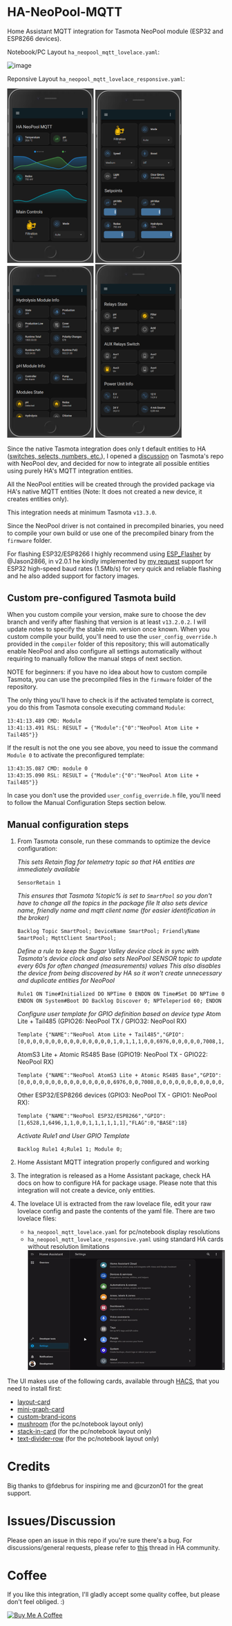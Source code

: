 # HA-NeoPool-MQTT
Home Assistant MQTT integration for Tasmota NeoPool module (ESP32 and ESP8266 devices).

Notebook/PC Layout `ha_neopool_mqtt_lovelace.yaml`:

![image](https://github.com/alexdelprete/HA-NeoPool-MQTT/assets/7027842/e20e21c4-02b5-4e24-8453-d991c2f03f52)

Reponsive Layout `ha_neopool_mqtt_lovelace_responsive.yaml`:

<img src="https://github.com/alexdelprete/HA-NeoPool-MQTT/blob/main/.media/responsive1.png" alt="Responsive1" width="200"/> <img src="https://github.com/alexdelprete/HA-NeoPool-MQTT/blob/main/.media/responsive2.png" alt="Responsive2" width="200"/> <img src="https://github.com/alexdelprete/HA-NeoPool-MQTT/blob/main/.media/responsive3.png" alt="Responsive3" width="200"/> <img src="https://github.com/alexdelprete/HA-NeoPool-MQTT/blob/main/.media/responsive4.png" alt="Responsive4" width="200"/>

Since the native Tasmota integration does only t default entities to HA ([switches, selects, numbers, etc.](https://tasmota.github.io/docs/Home-Assistant/#supported-ies)), I opened a [discussion](https://github.com/arendst/Tasmota/discussions/19811) on Tasmota's repo with NeoPool dev, and decided for now to integrate all possible entities using purely HA's MQTT integration entities.

All the NeoPool entities will be created through the provided package via HA's native MQTT entities (Note: It does not created a new device, it creates entities only).

This integration needs at minimum Tasmota `v13.3.0`.

Since the NeoPool driver is not contained in precompiled binaries, you need to compile your own build or use one of the precompiled binary from the `firmware` folder.

For flashing ESP32/ESP8266 I highly recommend using [ESP_Flasher](https://github.com/Jason2866/ESP_Flasher) by @Jason2866, in v2.0.1 he kindly implemented by [my request](https://github.com/Jason2866/ESP_Flasher/issues/29) support for ESP32 high-speed baud rates (1.5Mb/s) for very quick and reliable flashing and he also added support for factory images.

## Custom pre-configured Tasmota build

When you custom compile your version, make sure to choose the dev branch and verify after flashing that version is at least `v13.2.0.2`. I will update notes to specify the stable min. version once known. When you custom compile your build, you'll need to use the `user_config_override.h` provided in the `compiler` folder of this repository; this will automatically enable NeoPool and also configure all settings automatically without requiring to manually follow the manual steps of next section.

NOTE for beginners: if you have no idea about how to custom compile Tasmota, you can use the precompiled files in the `firmware` folder of the repository.

The only thing you'll have to check is if the activated template is correct, you do this from Tasmota console executing command `Module`:
```console
13:41:13.489 CMD: Module
13:41:13.491 RSL: RESULT = {"Module":{"0":"NeoPool Atom Lite + Tail485"}}
```

If the result is not the one you see above, you need to issue the command `Module 0` to activate the preconfigured template:
```console
13:43:35.087 CMD: module 0
13:43:35.090 RSL: RESULT = {"Module":{"0":"NeoPool Atom Lite + Tail485"}}
```

In case you don't use the provided `user_config_override.h` file, you'll need to follow the Manual Configuration Steps section below.


## Manual configuration steps

1. From Tasmota console, run these commands to optimize the device configuration:

    _This sets Retain flag for telemetry topic so that HA entities are immediately available_
    ```console
    SensorRetain 1
    ```
    _This ensures that Tasmota %topic% is set to `SmartPool` so you don't have to change all the topics in the package file_
    _It also sets device name, friendly name and mqtt client name (for easier identification in the broker)_
    ```console
    Backlog Topic SmartPool; DeviceName SmartPool; FriendlyName SmartPool; MqttClient SmartPool; 
    ```
    _Define a rule to keep the Sugar Valley device clock in sync with Tasmota's device clock and also sets NeoPool SENSOR topic to update every 60s for often changed (measurements) values_
    _This also disables the device from being discovered by HA so it won't create unnecessary and duplicate entities for NeoPool_
    ```console
    Rule1 ON Time#Initialized DO NPTime 0 ENDON ON Time#Set DO NPTime 0 ENDON ON System#Boot DO Backlog Discover 0; NPTeleperiod 60; ENDON
    ```
    _Configure user template for GPIO definition based on device type_
    Atom Lite + Tail485 (GPIO26: NeoPool TX / GPIO32: NeoPool RX)
    ```console
    Template {"NAME":"NeoPool Atom Lite + Tail485","GPIO":[0,0,0,0,0,0,0,0,0,0,0,0,0,0,0,1,0,1,1,1,0,0,6976,0,0,0,0,0,7008,1,0,0,0,0,0,0],"FLAG":0,"BASE":1}
    ```
    AtomS3 Lite + Atomic RS485 Base (GPIO19: NeoPool TX - GPIO22: NeoPool RX)
    ```console
    Template {"NAME":"NeoPool AtomS3 Lite + Atomic RS485 Base","GPIO":[0,0,0,0,0,0,0,0,0,0,0,0,0,0,0,6976,0,0,7008,0,0,0,0,0,0,0,0,0,0,0,0,0,0,0,0,0],"FLAG":0,"BASE":1}
    ```
    Other ESP32/ESP8266 devices (GPIO3: NeoPool TX - GPIO1: NeoPool RX):
    ```console
    Template {"NAME":"NeoPool ESP32/ESP8266","GPIO":[1,6528,1,6496,1,1,0,0,1,1,1,1,1,1],"FLAG":0,"BASE":18}
    ```
    _Activate Rule1 and User GPIO Template_
    ```console
    Backlog Rule1 4;Rule1 1; Module 0;
    ```
2. Home Assistant MQTT integration properly configured and working
3. The integration is released as a Home Assistant package, check HA docs on how to configure HA for package usage. Please note that this integration will not create a device, only entities.
4. The lovelace UI is extracted from the raw lovelace file, edit your raw lovelace config and paste the contents of the yaml file. There are two lovelace files:
    - `ha_neopool_mqtt_lovelace.yaml` for pc/notebook display resolutions
    - `ha_neopool_mqtt_lovelace_responsive.yaml` using standard HA cards without resolution limitations <img src="https://github.com/alexdelprete/HA-NeoPool-MQTT/blob/main/.media/install-lovelace.gif" alt="install lovelace" width="480"/>

The UI makes use of the following cards, available through [HACS](https://github.com/hacs), that you need to install first:

- [layout-card](https://github.com/thomasloven/lovelace-layout-card)
- [mini-graph-card](https://github.com/kalkih/mini-graph-card)
- [custom-brand-icons](https://github.com/elax46/custom-brand-icons)
- [mushroom](https://github.com/piitaya/lovelace-mushroom) (for the pc/notebook layout only)
- [stack-in-card](https://github.com/custom-cards/stack-in-card) (for the pc/notebook layout only)
- [text-divider-row](https://github.com/iantrich/text-divider-row) (for the pc/notebook layout only)

# Credits
Big thanks to @fdebrus for inspiring me and @curzon01 for the great support.

# Issues/Discussion
Please open an issue in this repo if you're sure there's a bug. For discussions/general requests, please refer to [this](https://community.home-assistant.io/t/ha-neopool-mqtt-integration-of-tasmota-neopool-for-sugar-valley-hayward-aquarite-bayrol-devices/632517?u=alexdelprete) thread in HA community.

# Coffee

If you like this integration, I'll gladly accept some quality coffee, but please don't feel obliged. :)

<a href="https://www.buymeacoffee.com/alexdelprete" target="_blank"><img src="https://www.buymeacoffee.com/assets/img/custom_images/black_img.png" alt="Buy Me A Coffee" style="height: auto !important;width: auto !important;" ></a><br>
